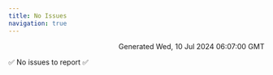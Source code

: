 ```yaml
---
title: No Issues
navigation: true
---
```


<p style="text-align:right;color:#cccs">
Generated Wed, 10 Jul 2024 06:07:00 GMT
</p>
<p>✅ No issues to report ✅</p>



